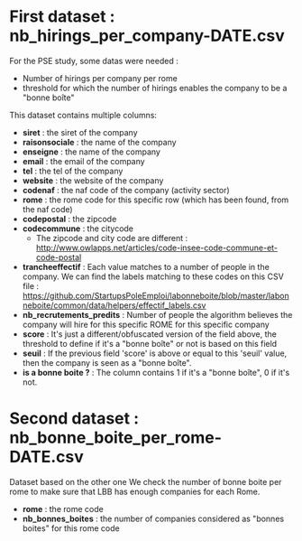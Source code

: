 # First dataset : nb_hirings_per_company-DATE.csv

For the PSE study, some datas were needed : 
- Number of hirings per company per rome
- threshold for which the number of hirings enables the company to be a "bonne boîte"

This dataset contains multiple columns: 
- **siret** : the siret of the company
- **raisonsociale** : the name of the company
- **enseigne** : the name of the company
- **email** : the email of the company
- **tel** : the tel of the company
- **website** : the website of the company
- **codenaf** : the naf code of the company (activity sector)
- **rome** : the rome code for this specific row (which has been found, from the naf code)
- **codepostal** : the zipcode
- **codecommune** : the citycode
    - The zipcode and city code are different : http://www.owlapps.net/articles/code-insee-code-commune-et-code-postal 
- **trancheeffectif** : Each value matches to a number of people in the company. We can find the labels matching to these codes on this CSV file : https://github.com/StartupsPoleEmploi/labonneboite/blob/master/labonneboite/common/data/helpers/effectif_labels.csv 
- **nb_recrutements_predits** : Number of people the algorithm believes the company will hire for this specific ROME for this specific company
- **score** : It's just a different/obfuscated version of the field above, the threshold to define if it's a "bonne boîte" or not is based on this field
- **seuil** : If the previous field 'score' is above or equal to this 'seuil' value, then the company is seen as a "bonne boîte".
- **is a bonne boite ?** : The column contains 1 if it's a "bonne boîte", 0 if it's not.

# Second dataset : nb_bonne_boite_per_rome-DATE.csv

Dataset based on the other one
We check the number of bonne boite per rome to make sure that LBB has enough companies for each Rome.

- **rome** : the rome code
- **nb_bonnes_boites** : the number of companies considered as "bonnes boites" for this rome code
